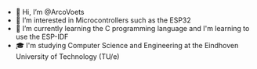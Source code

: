 - 👋 Hi, I’m @ArcoVoets
- 👀 I’m interested in Microcontrollers such as the ESP32
- 🌱 I’m currently learning the C programming language and I'm learning to use the ESP-IDF
- 🎓 I'm studying Computer Science and Engineering at the Eindhoven University of Technology (TU/e)
